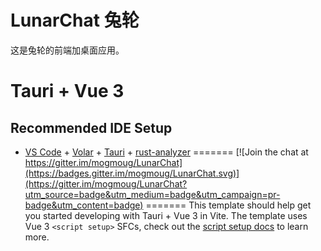 
# LunarChat 兔轮
这是兔轮的前端加桌面应用。

# Tauri + Vue 3
## Recommended IDE Setup
- [VS Code](https://code.visualstudio.com/) + [Volar](https://marketplace.visualstudio.com/items?itemName=Vue.volar) + [Tauri](https://marketplace.visualstudio.com/items?itemName=tauri-apps.tauri-vscode) + [rust-analyzer](https://marketplace.visualstudio.com/items?itemName=rust-lang.rust-analyzer)
=======
[![Join the chat at https://gitter.im/mogmoug/LunarChat](https://badges.gitter.im/mogmoug/LunarChat.svg)](https://gitter.im/mogmoug/LunarChat?utm_source=badge&utm_medium=badge&utm_campaign=pr-badge&utm_content=badge)
=======
This template should help get you started developing with Tauri + Vue 3 in Vite. The template uses Vue 3 `<script setup>` SFCs, check out the [script setup docs](https://v3.vuejs.org/api/sfc-script-setup.html#sfc-script-setup) to learn more.
